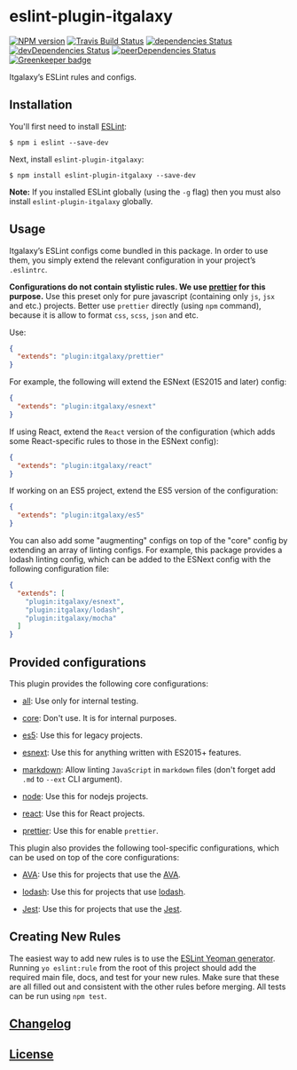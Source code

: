 # eslint-plugin-itgalaxy

[![NPM version](https://img.shields.io/npm/v/eslint-plugin-itgalaxy.svg)](https://www.npmjs.org/package/eslint-plugin-itgalaxy)
[![Travis Build Status](https://img.shields.io/travis/itgalaxy/eslint-plugin-itgalaxy/master.svg?label=build)](https://travis-ci.org/itgalaxy/eslint-plugin-itgalaxy)
[![dependencies Status](https://david-dm.org/itgalaxy/eslint-plugin-itgalaxy/status.svg)](https://david-dm.org/itgalaxy/eslint-plugin-itgalaxy)
[![devDependencies Status](https://david-dm.org/itgalaxy/eslint-plugin-itgalaxy/dev-status.svg)](https://david-dm.org/itgalaxy/eslint-plugin-itgalaxy?type=dev)
[![peerDependencies Status](https://david-dm.org/itgalaxy/eslint-plugin-itgalaxy/peer-status.svg)](https://david-dm.org/itgalaxy/eslint-plugin-itgalaxy?type=peer)
[![Greenkeeper badge](https://badges.greenkeeper.io/itgalaxy/eslint-plugin-itgalaxy.svg)](https://greenkeeper.io)

Itgalaxy’s ESLint rules and configs.

## Installation

You'll first need to install [ESLint](http://eslint.org):

```shell
$ npm i eslint --save-dev
```

Next, install `eslint-plugin-itgalaxy`:

```shell
$ npm install eslint-plugin-itgalaxy --save-dev
```

**Note:** If you installed ESLint globally (using the `-g` flag) then you must
also install `eslint-plugin-itgalaxy` globally.

## Usage

Itgalaxy’s ESLint configs come bundled in this package. In order to use them,
you simply extend the relevant configuration in your project’s `.eslintrc`.

**Configurations do not contain stylistic rules. We use
[prettier](https://github.com/prettier/prettier) for this purpose.** Use this
preset only for pure javascript (containing only `js`, `jsx` and etc.) projects.
Better use `prettier` directly (using `npm` command), because it is allow to
format `css`, `scss`, `json` and etc.

Use:

```json
{
  "extends": "plugin:itgalaxy/prettier"
}
```

For example, the following will extend the ESNext (ES2015 and later) config:

```json
{
  "extends": "plugin:itgalaxy/esnext"
}
```

If using React, extend the `React` version of the configuration (which adds some
React-specific rules to those in the ESNext config):

```json
{
  "extends": "plugin:itgalaxy/react"
}
```

If working on an ES5 project, extend the ES5 version of the configuration:

```json
{
  "extends": "plugin:itgalaxy/es5"
}
```

You can also add some "augmenting" configs on top of the "core" config by
extending an array of linting configs. For example, this package provides a
lodash linting config, which can be added to the ESNext config with the
following configuration file:

```json
{
  "extends": [
    "plugin:itgalaxy/esnext",
    "plugin:itgalaxy/lodash",
    "plugin:itgalaxy/mocha"
  ]
}
```

## Provided configurations

This plugin provides the following core configurations:

* [all](lib/config/all.js): Use only for internal testing.

* [core](lib/config/core.js): Don't use. It is for internal purposes.

* [es5](lib/config/es5.js): Use this for legacy projects.

* [esnext](lib/config/esnext.js): Use this for anything written with ES2015+
  features.

* [markdown](lib/config/markdown.js): Allow linting `JavaScript` in `markdown` files (don't forget add `.md` to `--ext` CLI argument).

* [node](lib/config/node.js): Use this for nodejs projects.

* [react](lib/config/react.js): Use this for React projects.

* [prettier](lib/config/prettier.js): Use this for enable `prettier`.

This plugin also provides the following tool-specific configurations, which can
be used on top of the core configurations:

* [AVA](lib/config/ava.js): Use this for projects that use the
  [AVA](https://github.com/sindresorhus/ava).

* [lodash](lib/config/lodash.js): Use this for projects that use
  [lodash](https://lodash.com).

* [Jest](lib/config/jest.js): Use this for projects that use the
  [Jest](https://github.com/facebook/jest).

## Creating New Rules

The easiest way to add new rules is to use the
[ESLint Yeoman generator](https://www.npmjs.com/package/generator-eslint).
Running `yo eslint:rule` from the root of this project should add the required
main file, docs, and test for your new rules. Make sure that these are all
filled out and consistent with the other rules before merging. All tests can be
run using `npm test`.

## [Changelog](CHANGELOG.md)

## [License](LICENSE)
